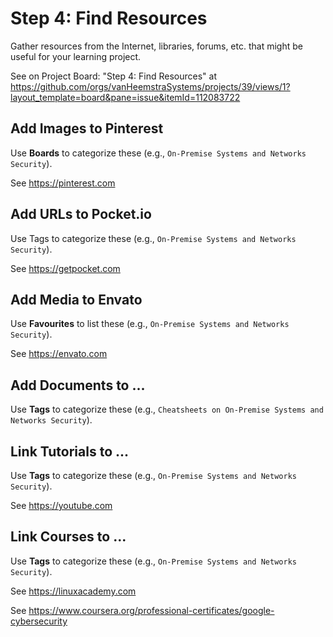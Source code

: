 # Step 4: Find Resources

Gather resources from the Internet, libraries, forums, etc. that might be useful for your learning project.

See on Project Board: "Step 4: Find Resources" at https://github.com/orgs/vanHeemstraSystems/projects/39/views/1?layout_template=board&pane=issue&itemId=112083722

## Add Images to Pinterest

Use **Boards** to categorize these (e.g., ```On-Premise Systems and Networks Security```).

See https://pinterest.com

## Add URLs to Pocket.io

Use Tags to categorize these (e.g., ```On-Premise Systems and Networks Security```).

See https://getpocket.com

## Add Media to Envato

Use **Favourites** to list these (e.g., ```On-Premise Systems and Networks Security```).

See https://envato.com

## Add Documents to ...

Use **Tags** to categorize these (e.g., ```Cheatsheets on On-Premise Systems and Networks Security```).

## Link Tutorials to ...

Use **Tags** to categorize these (e.g., ```On-Premise Systems and Networks Security```).

See https://youtube.com

## Link Courses to ...

Use **Tags** to categorize these (e.g., ```On-Premise Systems and Networks Security```).

See https://linuxacademy.com

See https://www.coursera.org/professional-certificates/google-cybersecurity
